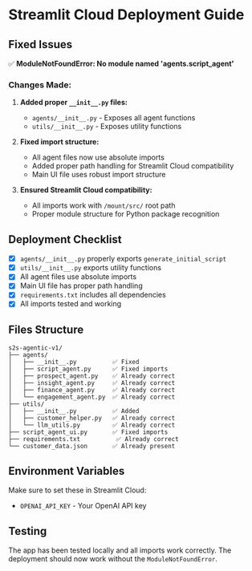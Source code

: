 # Streamlit Cloud Deployment Guide

## Fixed Issues

✅ **ModuleNotFoundError: No module named 'agents.script_agent'**

### Changes Made:

1. **Added proper `__init__.py` files:**
   - `agents/__init__.py` - Exposes all agent functions
   - `utils/__init__.py` - Exposes utility functions

2. **Fixed import structure:**
   - All agent files now use absolute imports
   - Added proper path handling for Streamlit Cloud compatibility
   - Main UI file uses robust import structure

3. **Ensured Streamlit Cloud compatibility:**
   - All imports work with `/mount/src/` root path
   - Proper module structure for Python package recognition

## Deployment Checklist

- [x] `agents/__init__.py` properly exports `generate_initial_script`
- [x] `utils/__init__.py` exports utility functions
- [x] All agent files use absolute imports
- [x] Main UI file has proper path handling
- [x] `requirements.txt` includes all dependencies
- [x] All imports tested and working

## Files Structure

```
s2s-agentic-v1/
├── agents/
│   ├── __init__.py          ✅ Fixed
│   ├── script_agent.py      ✅ Fixed imports
│   ├── prospect_agent.py    ✅ Already correct
│   ├── insight_agent.py     ✅ Already correct
│   ├── finance_agent.py     ✅ Already correct
│   └── engagement_agent.py  ✅ Already correct
├── utils/
│   ├── __init__.py          ✅ Added
│   ├── customer_helper.py   ✅ Already correct
│   └── llm_utils.py         ✅ Already correct
├── script_agent_ui.py       ✅ Fixed imports
├── requirements.txt          ✅ Already correct
└── customer_data.json       ✅ Already present
```

## Environment Variables

Make sure to set these in Streamlit Cloud:
- `OPENAI_API_KEY` - Your OpenAI API key

## Testing

The app has been tested locally and all imports work correctly. The deployment should now work without the `ModuleNotFoundError`. 